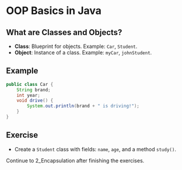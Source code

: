# OOP Basics in Java

## What are Classes and Objects?
- **Class**: Blueprint for objects. Example: `Car`, `Student`.
- **Object**: Instance of a class. Example: `myCar`, `johnStudent`.

## Example
```java
public class Car {
    String brand;
    int year;
    void drive() {
        System.out.println(brand + " is driving!");
    }
}
```

## Exercise
- Create a `Student` class with fields: `name`, `age`, and a method `study()`.

Continue to 2_Encapsulation after finishing the exercises.
